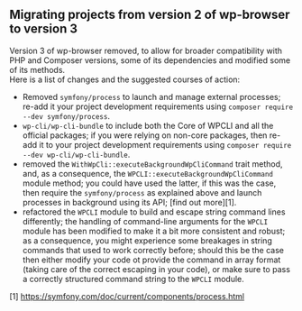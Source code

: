 ##  Migrating projects from version 2 of wp-browser to version 3

Version 3 of wp-browser removed, to allow for broader compatibility with PHP and Composer versions, some of its 
dependencies and modified some of its methods.  
Here is a list of changes and the suggested courses of action:

* Removed `symfony/process` to launch and manage external processes; re-add it your project development 
requirements using `composer require --dev symfony/process`.
* `wp-cli/wp-cli-bundle` to include both the Core of WPCLI and all the official packages; if you were relying on non-core
 packages, then re-add it to your project development requirements using `composer require --dev wp-cli/wp-cli-bundle`.  
* removed the `WithWpCli::executeBackgroundWpCliCommand` trait method, and, as a consequence, the 
`WPCLI::executeBackgroundWpCliCommand` module method; you could have used the latter, if this was the case, then 
require the `symfony/process` as explained above and launch processes in background using its API; [find out more][1].
* refactored the `WPCLI` module to build and escape string command lines differently; the handling of command-line arguments
for the `WPCLI` module has been modified to make it a bit more consistent and robust; as a consequence, you might experience
some breakages in string commands that used to work correctly before; should this be the case then either modify
your code ot provide the command in array format (taking care of the correct escaping in your code), or make sure to 
pass a correctly structured command string to the `WPCLI` module.

[1] https://symfony.com/doc/current/components/process.html
